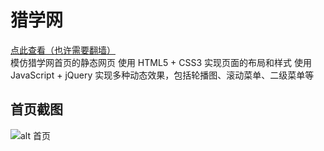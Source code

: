 # 猎学网
[点此查看（也许需要翻墙）](https://evanwang-gh.github.io/LieXueWang/)  
模仿猎学网首页的静态网页
使用 HTML5 + CSS3 实现页面的布局和样式
使用 JavaScript + jQuery 实现多种动态效果，包括轮播图、滚动菜单、二级菜单等
## 首页截图
![alt 首页](https://github.com/NowICFire/LieXueWang/raw/main/screenshots/LieXueWang_index.html.png)

